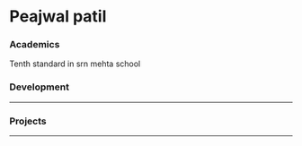 # Peajwal patil

### Academics

Tenth standard in srn mehta school

### Development

-----


### Projects

-----
